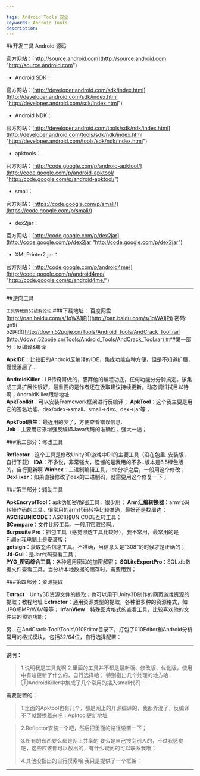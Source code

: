 ```yaml
---
  
tags: Android Tools	安全 
keywords: Android Tools	
description:   
---
```

##开发工具
Android 源码

官方网站：[http://source.android.com](http://source.android.com "http://source.android.com")

- Android SDK：

官方网站：[http://developer.android.com/sdk/index.html](http://developer.android.com/sdk/index.html "http://developer.android.com/sdk/index.html")

- Android NDK：

官方网站：[http://developer.android.com/tools/sdk/ndk/index.html](http://developer.android.com/tools/sdk/ndk/index.html "http://developer.android.com/tools/sdk/ndk/index.html")

- apktools：

官方网站：[http://code.google.com/p/android-apktool/](http://code.google.com/p/android-apktool/ "http://code.google.com/p/android-apktool/")

- smali：

官方网站：[https://code.google.com/p/smali/](https://code.google.com/p/smali/)

- dex2jar：

官方网站：[http://code.google.com/p/dex2jar](http://code.google.com/p/dex2jar "http://code.google.com/p/dex2jar")

- XMLPrinter2.jar：

官方网站：[http://code.google.com/p/android4me/](http://code.google.com/p/android4me/ "http://code.google.com/p/android4me/")

----------

##逆向工具

`工具转载自52破解论坛`
###下载地址：
百度网盘[http://pan.baidu.com/s/1qWA1jPi](http://pan.baidu.com/s/1qWA1jPi) 密码: gn9i		
52网盘[http://down.52pojie.cn/Tools/Android_Tools/AndCrack_Tool.rar](http://down.52pojie.cn/Tools/Android_Tools/AndCrack_Tool.rar)
###第一部分：反编译&编译
  

**ApkIDE**：比较旧的Android反编译的IDE，集成功能各种方便，但是不知道扩展，慢慢落后了..

**AndroidKiller**：LB传奇哥做的，膜拜他的编程功底，任何功能分分钟搞定。该集成工具扩展性很好，最重要的是作者还在汲取建议持续更新，动态调试拭目以待啊；AndroidKiller跟新地址	
**ApkToolkit**：可以安装Framework框架进行反编译；
**ApkTool**：这个我主要是用它的签名功能、dex/odex->smali、smali->dex、dex->jar等；	

**ApkTool原生**：最近用的少了，方便查看错误信息.	
**Jeb**：主要用它来增强反编译Java代码的准确性，强大一逼；

###第二部分：修改工具
  

**Reflector**：这个工具是修改Unity3D游戏中Dll的主要工具（没在包里..安装版，自行下载）
**IDA**：不多说，非常强大，遗憾的是我用的不多..版本是6.5绿色版的，自行更新啊
**Winhex**：二进制编辑工具，ida分析之后，一般用这个修改；
**DexFixer**：如果直接修改了dex的二进制码，就需要用这个修复一下；

###第三部分：辅助工具
  

**ApkEncryptTool**：apk伪加密/解密工具，很少用；	
**Arm汇编转换器**：arm代码转操作码的工具。很常用的arm代码转换比较准确，最好还是找周边；	
**ASCII2UNICODE**：ASCII和UNICODE互转工具；	
**BCompare**：文件比较工具。一般用它取经啊..	
**Burpsuite Pro**：抓包工具（感觉渗透工具比较好），我不常用，最常用的是Fidller我电脑上是安装版；	
**getsign**：获取签名信息工具。不准确，当信息头是“308”的时候才是正确的；	
**Jd-Gui**：是Jar代码查看工具；	
**PYG_密码综合工具**：各种通用密码的加密解密；
**SQLiteExpertPro**：SQL.db数据文件查看工具。当分析本地数据的储存时，需要用到；

###第四部分：资源提取
  

**Extract**：Unity3D资源文件的提取；也可以用于Unity3D制作的网页游戏资源的提取；教程地址
**Extractor**：通用资源类型的提取，各种很多种的资源格式，如JPG/BMP/WAV等等；
**IrfanView**：特殊图片格式的查看工具，比较喜欢他的文件夹的预览功能；

另：在AndCrack-Tool\Tools\010Editor目录下，打包了010Editor和Android分析常用的格式模块，
       包括32/64位，自行选择配置：
  


---
说明：
>1.说明我是工具党啊
2.里面的工具并不都是最新版、修改版、优化版，使用中有啥更新了什么的，自行选择哈；
特别指出几个处理的地方哈：
①AndroidKiller中集成了几个常用的插入smali代码：
  

需要配置的：
  

>1.里面的Apktool也有几个，都是网上的开源编译的，我都弄混了，反编译不了就替换着来吧：Apktool更新地址
  

>2.Reflector安装一个吧，然后把里面的路径设置一下；
>
>3.所有的东西要么都是网上共享的 要么是自己搜刮别人的，不过我感觉吧，这些应该都可以放出的，有什么疑问的可以联系我哦；
>
>4.其他没指出的自行摸索哈 我只是提供了一个框架：

 


---